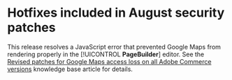 # Hotfixes included in August security patches

This release resolves a JavaScript error that prevented Google Maps from rendering properly in the [!UICONTROL **PageBuilder**] editor. See the [Revised patches for Google Maps access loss on all Adobe Commerce versions](https://experienceleague.adobe.com/en/docs/commerce-knowledge-base/kb/troubleshooting/site-down-or-unresponsive/revised-patches-for-google-maps-access-loss-on-all-adobe-commerce-versions) knowledge base article for details.

<!--
ACP2E-3156
ACP2E-3157
ACP2E-3158
ACP2E-3159
-->
